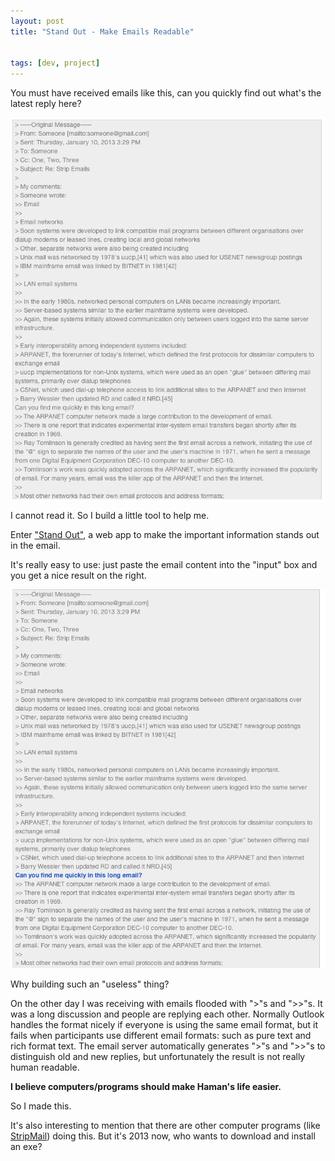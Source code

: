 ```yaml
---
layout: post
title: "Stand Out - Make Emails Readable"


tags: [dev, project]
---
```

You must have received emails like this, can you quickly find out what's the latest reply here?

<img src="/assets/images/blog/StandOut-before.png" alt="email text before stand out">

I cannot read it. So I build a little tool to help me. 

Enter <a href="http://hamxiaoz.github.io/StandOut/" target="_blank">"Stand Out"</a>, a web app to make the important information stands out in the email.  

It's really easy to use: just paste the email content into the "input" box and you get a nice result on the right.  

<img src="/assets/images/blog/StandOut-after.png" alt="email text before stand out">


Why building such an "useless" thing?

On the other day I was receiving with emails flooded with ">"s and ">>"s. It was a long discussion and people are replying each other. Normally Outlook handles the format nicely if everyone is using the same email format, but it fails when participants use different email formats: such as pure text and rich format text. The email server automatically generates ">"s and ">>"s to distinguish old and new replies, but unfortunately the result is not really human readable.

**I believe computers/programs should make Haman's life easier.**

So I made this.

It's also interesting to mention that there are other computer programs (like <a href="http://www.dsoft.com.tr/stripmail/" target="_blank">StripMail</a>) doing this. But it's 2013 now, who wants to download and install an exe?
